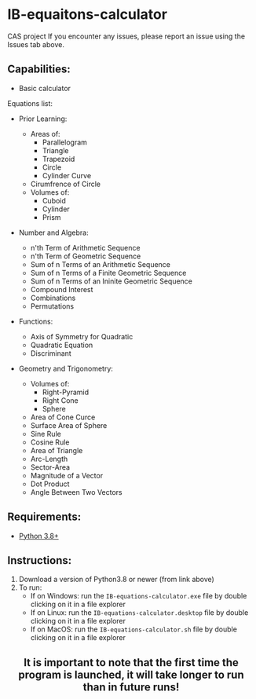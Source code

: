 # IB-equaitons-calculator
CAS project
If you encounter any issues, please report an issue using the Issues tab above.

## Capabilities:

- Basic calculator

Equations list:

- Prior Learning:
    - Areas of:
        - Parallelogram
        - Triangle
        - Trapezoid
        - Circle
        - Cylinder Curve
    - Cirumfrence of Circle
    - Volumes of:
        - Cuboid
        - Cylinder
        - Prism

- Number and Algebra:
    - n'th Term of Arithmetic Sequence
    - n'th Term of Geometric Sequence
    - Sum of n Terms of an Arithmetic Sequence
    - Sum of n Terms of a Finite Geometric Sequence
    - Sum of n Terms of an Ininite Geometric Sequence
    - Compound Interest
    - Combinations
    - Permutations

- Functions:
    - Axis of Symmetry for Quadratic
    - Quadratic Equation
    - Discriminant

- Geometry and Trigonometry:
    - Volumes of:
        - Right-Pyramid
        - Right Cone
        - Sphere
    - Area of Cone Curce
    - Surface Area of Sphere
    - Sine Rule
    - Cosine Rule
    - Area of Triangle
    - Arc-Length
    - Sector-Area
    - Magnitude of a Vector
    - Dot Product
    - Angle Between Two Vectors

## Requirements:
- [Python 3.8+](https://www.python.org/downloads/)

## Instructions:
1. Download a version of Python3.8 or newer (from link above)
2. To run:
   - If on Windows: run the ```IB-equations-calculator.exe``` file by double clicking on it in a file explorer
   - If on Linux: run the ```IB-equations-calculator.desktop``` file by double clicking on it in a file explorer
   - If on MacOS: run the ```IB-equations-calculator.sh``` file by double clicking on it in a file explorer
   
<h2 align="center"> It is important to note that the first time the program is launched, it will take longer to run than in future runs! </h2>
